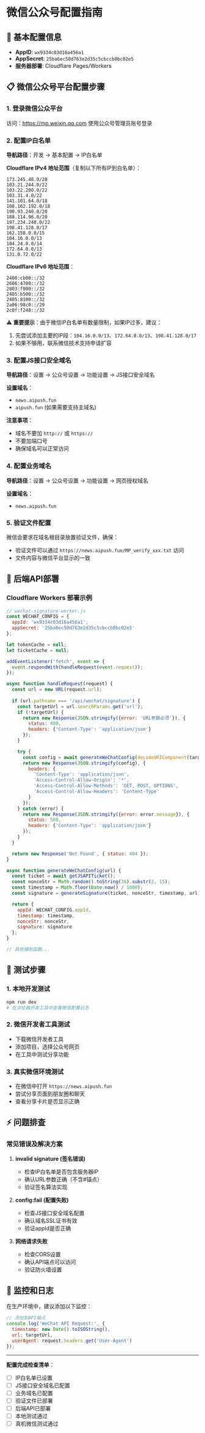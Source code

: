 # 微信公众号配置指南

## 🔧 基本配置信息

- **AppID**: `wx9334c03d16a456a1`
- **AppSecret**: `25ba6ec50d763e2d35c5cbccb0bc02e5`
- **服务器部署**: Cloudflare Pages/Workers

## 📋 微信公众号平台配置步骤

### 1. 登录微信公众平台
访问：https://mp.weixin.qq.com
使用公众号管理员账号登录

### 2. 配置IP白名单

**导航路径**：开发 → 基本配置 → IP白名单

**Cloudflare IPv4 地址范围**（复制以下所有IP到白名单）：
```
173.245.48.0/20
103.21.244.0/22
103.22.200.0/22
103.31.4.0/22
141.101.64.0/18
108.162.192.0/18
190.93.240.0/20
188.114.96.0/20
197.234.240.0/22
198.41.128.0/17
162.158.0.0/15
104.16.0.0/13
104.24.0.0/14
172.64.0.0/13
131.0.72.0/22
```

**Cloudflare IPv6 地址范围**：
```
2400:cb00::/32
2606:4700::/32
2803:f800::/32
2405:b500::/32
2405:8100::/32
2a06:98c0::/29
2c0f:f248::/32
```

⚠️ **重要提示**：由于微信IP白名单有数量限制，如果IP过多，建议：
1. 先尝试添加主要的IP段：`104.16.0.0/13`、`172.64.0.0/13`、`198.41.128.0/17`
2. 如果不够用，联系微信技术支持申请扩容

### 3. 配置JS接口安全域名

**导航路径**：设置 → 公众号设置 → 功能设置 → JS接口安全域名

**设置域名**：
- `news.aipush.fun`
- `aipush.fun` (如果需要支持主域名)

**注意事项**：
- 域名不要加 `http://` 或 `https://`
- 不要加端口号
- 确保域名可以正常访问

### 4. 配置业务域名

**导航路径**：设置 → 公众号设置 → 功能设置 → 网页授权域名

**设置域名**：
- `news.aipush.fun`

### 5. 验证文件配置

微信会要求在域名根目录放置验证文件，确保：
- 验证文件可以通过 `https://news.aipush.fun/MP_verify_xxx.txt` 访问
- 文件内容与微信平台显示的一致

## 🚀 后端API部署

### Cloudflare Workers 部署示例

```javascript
// wechat-signature-worker.js
const WECHAT_CONFIG = {
  appId: 'wx9334c03d16a456a1',
  appSecret: '25ba6ec50d763e2d35c5cbccb0bc02e5'
};

let tokenCache = null;
let ticketCache = null;

addEventListener('fetch', event => {
  event.respondWith(handleRequest(event.request));
});

async function handleRequest(request) {
  const url = new URL(request.url);
  
  if (url.pathname === '/api/wechat/signature') {
    const targetUrl = url.searchParams.get('url');
    if (!targetUrl) {
      return new Response(JSON.stringify({error: 'URL参数必须'}), {
        status: 400,
        headers: {'Content-Type': 'application/json'}
      });
    }

    try {
      const config = await generateWeChatConfig(decodeURIComponent(targetUrl));
      return new Response(JSON.stringify(config), {
        headers: {
          'Content-Type': 'application/json',
          'Access-Control-Allow-Origin': '*',
          'Access-Control-Allow-Methods': 'GET, POST, OPTIONS',
          'Access-Control-Allow-Headers': 'Content-Type'
        }
      });
    } catch (error) {
      return new Response(JSON.stringify({error: error.message}), {
        status: 500,
        headers: {'Content-Type': 'application/json'}
      });
    }
  }

  return new Response('Not Found', { status: 404 });
}

async function generateWeChatConfig(url) {
  const ticket = await getJSAPITicket();
  const nonceStr = Math.random().toString(36).substr(2, 15);
  const timestamp = Math.floor(Date.now() / 1000);
  const signature = generateSignature(ticket, nonceStr, timestamp, url);

  return {
    appId: WECHAT_CONFIG.appId,
    timestamp: timestamp,
    nonceStr: nonceStr,
    signature: signature
  };
}

// 其他辅助函数...
```

## 🧪 测试步骤

### 1. 本地开发测试
```bash
npm run dev
# 在浏览器开发工具中查看微信配置日志
```

### 2. 微信开发者工具测试
- 下载微信开发者工具
- 添加项目，选择公众号网页
- 在工具中测试分享功能

### 3. 真实微信环境测试
- 在微信中打开 `https://news.aipush.fun`
- 尝试分享页面到朋友圈和聊天
- 查看分享卡片是否显示正确

## ⚡ 问题排查

### 常见错误及解决方案

1. **invalid signature (签名错误)**
   - 检查IP白名单是否包含服务器IP
   - 确认URL参数正确（不含#锚点）
   - 验证签名算法实现

2. **config:fail (配置失败)**
   - 检查JS接口安全域名配置
   - 确认域名SSL证书有效
   - 验证appId是否正确

3. **网络请求失败**
   - 检查CORS设置
   - 确认API端点可以访问
   - 验证防火墙设置

## 📝 监控和日志

在生产环境中，建议添加以下监控：

```javascript
// 添加到API端点
console.log('WeChat API Request:', {
  timestamp: new Date().toISOString(),
  url: targetUrl,
  userAgent: request.headers.get('User-Agent')
});
```

---

**配置完成检查清单**：
- [ ] IP白名单已设置
- [ ] JS接口安全域名已配置  
- [ ] 业务域名已配置
- [ ] 验证文件已部署
- [ ] 后端API已部署
- [ ] 本地测试通过
- [ ] 真机微信测试通过